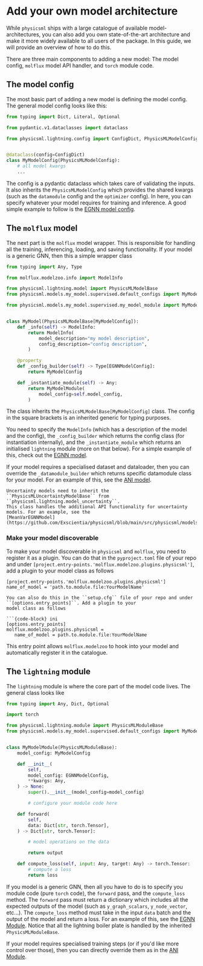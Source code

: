 # Add your own model architecture

While ``physicsml`` ships with a large catalogue of available model-architectures, you can also add you own
state-of-the-art architecture and make it more widely available to all users of the package. In this guide,
we will provide an overview of how to do this.

There are three main components to adding a new model: The model config, ``molflux`` model API handler, and ``torch`` module
code.


## The model config

The most basic part of adding a new model is defining the model config. The general model config looks like this:

```python
from typing import Dict, Literal, Optional

from pydantic.v1.dataclasses import dataclass

from physicsml.lightning.config import ConfigDict, PhysicsMLModelConfig


@dataclass(config=ConfigDict)
class MyModelConfig(PhysicsMLModelConfig):
    # all model kwargs
    ...
```

The config is a pydantic dataclass which takes care of validating the inputs. It also inherits the ``PhysicsMLModelConfig``
which provides the shared kwargs (such as the ``datamodule`` config and the ``optimizer`` config). In here, you can specify
whatever your model requires for training and inference. A good simple example to follow is the [EGNN model config](https://github.com/Exscientia/physicsml/blob/main/src/physicsml/models/egnn/supervised/default_configs.py).

## The ``molflux`` model

The next part is the ``molflux`` model wrapper. This is responsible for handling all the training, inferencing, loading,
and saving functionality. If your model is a generic GNN, then this a simple wrapper class

```python
from typing import Any, Type

from molflux.modelzoo.info import ModelInfo

from physicsml.lightning.model import PhysicsMLModelBase
from physicsml.models.my_model.supervised.default_configs import MyModelConfig

from physicsml.models.my_model.supervised.my_model_module import MyModelModule


class MyModel(PhysicsMLModelBase[MyModelConfig]):
    def _info(self) -> ModelInfo:
        return ModelInfo(
            model_description="my model description",
            config_description="config description",
        )

    @property
    def _config_builder(self) -> Type[EGNNModelConfig]:
        return MyModelConfig

    def _instantiate_module(self) -> Any:
        return MyModelModule(
            model_config=self.model_config,
        )
```

The class inherits the ``PhysicsMLModelBase[MyModelConfig]`` class. The config in the square brackets is an inherited generic
for typing purposes.

You need to specify the ``ModelInfo`` (which has a description of the model and the config), the ``_config_builder`` which
returns the config class (for instantiation internally), and the ``_instantiate_module`` which returns an initialised ``lightning``
module (more on that below). For a simple example of this, check out the [EGNN model](https://github.com/Exscientia/physicsml/blob/main/src/physicsml/models/egnn/supervised/egnn_model.py).

If your model requires a specialised dataset and dataloader, then you can override the ``_datamodule_builder`` which
returns specific datamodule class for your model. For an example of this, see the [ANI model](https://github.com/Exscientia/physicsml/blob/main/src/physicsml/models/ani/supervised/ani_model.py).

```{note}
Uncertainty models need to inherit the ``PhysicsMLUncertaintyModelBase`` from ``physicsml.lightning.model_uncertainty``.
This class handles the additional API functionality for uncertainty models. For an example, see the
[MeanVarEGNNModel](https://github.com/Exscientia/physicsml/blob/main/src/physicsml/models/egnn/mean_var/mean_var_egnn_model.py).
```

### Make your model discoverable

To make your model discoverable in ``physicsml`` and ``molflux``, you need to register it as a plugin. You can do that in
the ``pyproject.toml`` file of your repo and under ``[project.entry-points.'molflux.modelzoo.plugins.physicsml']``,
add a plugin to your model class as follows

```{code-block} ini
[project.entry-points.'molflux.modelzoo.plugins.physicsml']
name_of_model = 'path.to.module.file:YourModelName'
```

```{note}
You can also do this in the ``setup.cfg`` file of your repo and under ``[options.entry_points]``. Add a plugin to your
model class as follows

```{code-block} ini
[options.entry_points]
molflux.modelzoo.plugins.physicsml =
   name_of_model = path.to.module.file:YourModelName
```

This entry point allows ``molflux.modelzoo`` to hook into your model and automatically register it in the catalogue.

## The ``lightning`` module

The ``lightning`` module is where the core part of the model code lives. The general class looks like

```python
from typing import Any, Dict, Optional

import torch

from physicsml.lightning.module import PhysicsMLModuleBase
from physicsml.models.my_model.supervised.default_configs import MyModelConfig


class MyModelModule(PhysicsMLModuleBase):
    model_config: MyModelConfig

    def __init__(
        self,
        model_config: EGNNModelConfig,
        **kwargs: Any,
    ) -> None:
        super().__init__(model_config=model_config)

        # configure your module code here

    def forward(
        self,
        data: Dict[str, torch.Tensor],
    ) -> Dict[str, torch.Tensor]:

        # model operations on the data

        return output

    def compute_loss(self, input: Any, target: Any) -> torch.Tensor:
        # compute a loss
        return loss
```

If you model is a generic GNN, then all you have to do is to specify you module code (pure ``torch`` code), the ``forward``
pass, and the ``compute_loss`` method. The ``forward`` pass must return a dictionary which includes all the expected outputs
of the model (such as ``y_graph_scalars``, ``y_node_vector``, etc...). The ``compute_loss`` method must take in the input
``data`` batch and the output of the model and return a loss. For an example of this, see the [EGNN Module](https://github.com/Exscientia/physicsml/blob/main/src/physicsml/models/egnn/supervised/egnn_module.py).
Notice that all the lightning boiler plate is handled by the inherited ``PhysicsMLModuleBase``.

If your model requires specialised training steps (or if you'd like more control over those), then you can directly override
them as in the [ANI Module](https://github.com/Exscientia/physicsml/blob/main/src/physicsml/models/ani/supervised/ani_module.py).
